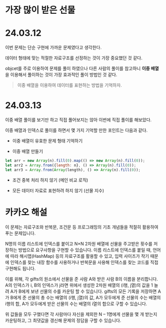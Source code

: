 # 가장 많이 받은 선물

# 24.03.12
이번 문제는 단순 구현에 가까운 문제였다고 생각한다.

데이터 형태에 맞는 적절한 자료구조를 선정하는 것이 가장 중요했던 것 같다.

objcet를 주로 이용하여 문제를 풀이 하였으나 다른 사람의 풀이를 참고하니 **이중 배열**을 이용해서 풀이하는 것이 가장 효과적인 풀이 방법인 것 같다.

> 이중 배열을 이용하여 데이터를 표현하는 방법을 기억하자.

# 24.03.13
이중 배열 풀이를 보기만 하고 직접 풀어보지는 않아 이번에 직접 풀이를 해보았다.

이중 배열과 인덱스로 풀이를 하면서 몇 가지 기억할 만한 포인트는 다음과 같다.

- 이중 배열이 유효한 문제 형태 기억하기

- 이중 배열 만들기
```js
let arr = new Array(n).fill(0).map(() => new Array(n).fill(0));
let arr2 = Array.from({length: n}, () => Array(n).fill(0));
let arr3 = Array.from(Array(length), () => Array(n).fill(0));
```

- 조건 중복 처리 하지 않기 (메인 비교 로직)

- 모든 데이터 자료로 표현하려 하지 않기 (선물 지수)


# 카카오 해설
이 문제는 자료구조와 반복문, 조건문 등 프로그래밍의 기초 개념들을 적절히 활용하여 푸는 문제입니다.

N명의 이름 리스트에 인덱스를 붙이고 N×N 2차원 배열에 선물을 주고받은 횟수를 저장하는 방법으로 요구사항을 구현할 수 있습니다. 이름 리스트에 인덱스를 붙일 때, 언어에 따라 해시맵(HashMap) 등의 자료구조를 활용할 수 있고, 입력 사이즈가 작기 때문에 인덱스를 찾는 내장 함수를 사용하거나 반복문을 사용해 인덱스를 찾는 코드를 직접 구현해도 됩니다.

이를 위해, 각 gifts의 원소에서 선물을 준 사람 A와 받은 사람 B의 이름을 분리합니다. A의 인덱스가 i, B의 인덱스가 j라면 위에서 생성한 2차원 배열의 (i행, j열)의 값을 1 늘려 A가 B에게 보낸 선물의 수를 카운팅 할 수 있습니다. gifts의 모든 기록을 저장하면 A가 B에게 준 선물의 총 수는 배열의 (i행, j열)의 값, A가 모두에게 준 선물의 수는 배열의 i행의 합, A가 모두에게 받은 선물의 수는 배열의 i열의 합으로 구할 수 있습니다.

위 값들을 모두 구했다면 각 사람마다 자신을 제외한 N – 1명에게 선물을 몇 개 받는지 카운팅하고, 그 최댓값을 갱신해 문제의 정답을 구할 수 있습니다.
